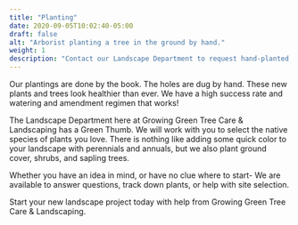 ```yaml
---
title: "Planting"
date: 2020-09-05T10:02:40-05:00
draft: false
alt: "Arborist planting a tree in the ground by hand."
weight: 1
description: "Contact our Landscape Department to request hand-planted trees or plants to increase the aesthetic appeal of your yard."
---
```

Our plantings are done by the book. The holes are dug by hand. These new plants and trees look healthier than ever. We have a high success rate and watering and amendment regimen that works!

<!--more-->

The Landscape Department here at Growing Green Tree Care & Landscaping has a Green Thumb. We will work with you to select the native species of plants you love. There is nothing like adding some quick color to your landscape with perennials and annuals, but we also plant ground cover, shrubs, and sapling trees.

Whether you have an idea in mind, or have no clue where to start- We are available to answer questions, track down plants, or help with site selection.

Start your new landscape project today with help from Growing Green Tree Care & Landscaping.
